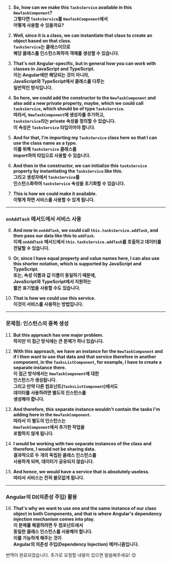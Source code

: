 1. **So, how can we make this `TasksService` available in this `NewTaskComponent`?**  
   **그렇다면 `TasksService`를 `NewTaskComponent`에서  
   어떻게 사용할 수 있을까요?**

2. **Well, since it is a class, we can instantiate that class to create an object based on that class.**  
   **`TasksService`는 클래스이므로  
   해당 클래스를 인스턴스화하여 객체를 생성할 수 있습니다.**

3. **That's not Angular-specific, but in general how you can work with classes in JavaScript and TypeScript.**  
   **이는 Angular에만 해당되는 것이 아니라,  
   JavaScript와 TypeScript에서 클래스를 다루는  
   일반적인 방식입니다.**

4. **So here, we could add the constructor to the `NewTaskComponent` and also add a new private property, 
   maybe, which we could call `tasksService`, which should be of type `TasksService`.**  
   **따라서, `NewTaskComponent`에 생성자를 추가하고,  
   `tasksService`라는 private 속성을 정의할 수 있습니다.  
   이 속성은 `TasksService` 타입이어야 합니다.**

5. **And for that, I'm importing my `TasksService` class here so that I can use the class name as a type.**  
   **이를 위해 `TasksService` 클래스를  
   import하여 타입으로 사용할 수 있습니다.**

6. **And then in the constructor, we can initialize this `tasksService` property by instantiating the `TasksService` like this.**  
   **그리고 생성자에서 `TasksService`를  
   인스턴스화하여 `tasksService` 속성을 초기화할 수 있습니다.**

7. **This is how we could make it available.**  
   **이렇게 하면 서비스를 사용할 수 있게 됩니다.**

---

### `onAddTask` 메서드에서 서비스 사용

8. **And now in `onAddTask`, we could call `this.tasksService.addTask`, and then pass our data like this to `addTask`.**  
   **이제 `onAddTask` 메서드에서 `this.tasksService.addTask`를 호출하고 데이터를 전달할 수 있습니다.**

9. **Or, since I have equal property and value names here, 
   I can also use this shorter notation, which is supported by JavaScript and TypeScript.**  
   **또는, 속성 이름과 값 이름이 동일하기 때문에,  
   JavaScript와 TypeScript에서 지원하는  
   짧은 표기법을 사용할 수도 있습니다.**

10. **That is how we could use this service.**  
    **이것이 서비스를 사용하는 방법입니다.**

---

### 문제점: 인스턴스의 중복 생성

11. **But this approach has one major problem.**  
    **하지만 이 접근 방식에는 큰 문제가 하나 있습니다.**

12. **With this approach, we have an instance for the `NewTaskComponent` 
    and if I then want to use that data and that service therefore in another component, 
    in the `TasksListComponent`, for example, I have to create a separate instance there.**  
    **이 접근 방식에서는 `NewTaskComponent`에 대한  
    인스턴스가 생성됩니다.  
    그리고 만약 다른 컴포넌트(`TasksListComponent`)에서도  
    데이터를 사용하려면 별도의 인스턴스를  
    생성해야 합니다.**

13. **And therefore, this separate instance wouldn't contain the tasks I'm adding here in the `NewTaskComponent`.**  
    **따라서 이 별도의 인스턴스는  
    `NewTaskComponent`에서 추가한 작업을  
    포함하지 않게 됩니다.**

14. **I would be working with two separate instances of the class and therefore, I would not be sharing data.**  
    **결과적으로 두 개의 독립된 클래스 인스턴스를  
    사용하게 되며, 데이터가 공유되지 않습니다.**

15. **And hence, we would have a service that is absolutely useless.**  
    **따라서 서비스는 전혀 쓸모없게 됩니다.**

---

### Angular의 DI(의존성 주입) 활용

16. **That's why we want to use one and the same instance of our class object in both Components, 
    and that is where Angular's dependency injection mechanism comes into play.**  
    **이 문제를 해결하려면 두 컴포넌트에서  
    동일한 클래스 인스턴스를 사용해야 합니다.  
    이를 가능하게 해주는 것이  
    Angular의 의존성 주입(Dependency Injection) 메커니즘입니다.**

번역이 완료되었습니다. 추가로 요청할 내용이 있으면 말씀해주세요! 😊
